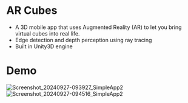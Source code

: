 # AR Cubes
- A 3D mobile app that uses Augmented Reality (AR) to let you bring virtual cubes into real life.
- Edge detection and depth perception using ray tracing
- Built in Unity3D engine

# Demo
![Screenshot_20240927-093927_SimpleApp2](https://github.com/user-attachments/assets/e1c6e8f3-d074-4a91-be39-bf8c566a2bc1)
![Screenshot_20240927-094516_SimpleApp2](https://github.com/user-attachments/assets/f932a08c-749f-4227-aca3-75deece563e2)

